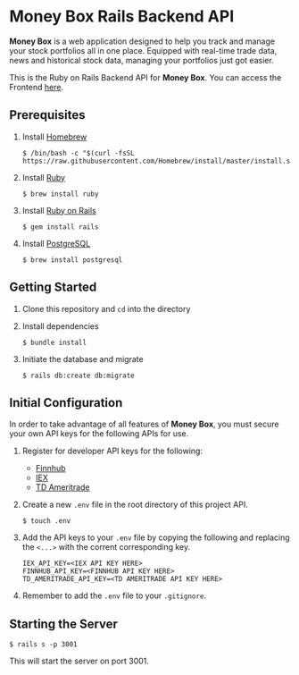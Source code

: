 # Money Box Rails Backend API

**Money Box** is a web application designed to help you track and manage your stock portfolios all in one place. Equipped with real-time trade data, news and historical stock data, managing your portfolios just got easier.

This is the Ruby on Rails Backend API for **Money Box**. You can access the Frontend [here](https://github.com/PeaWarrior/MoneyBox-front).


## Prerequisites

1. Install [Homebrew](https://brew.sh/)

    ```console
   $ /bin/bash -c "$(curl -fsSL https://raw.githubusercontent.com/Homebrew/install/master/install.sh)"
    ```

2. Install [Ruby](https://www.ruby-lang.org/en/)

    ```console
    $ brew install ruby
    ```

3. Install [Ruby on Rails](https://rubyonrails.org/)

    ```console
    $ gem install rails
    ```

4. Install [PostgreSQL](https://www.postgresql.org/)

    ```console
    $ brew install postgresql
    ```

## Getting Started

1. Clone this repository and `cd` into the directory

2. Install dependencies

    ```console
    $ bundle install
    ```
    
3. Initiate the database and migrate

    ```console
    $ rails db:create db:migrate
    ```

## Initial Configuration
In order to take advantage of all features of **Money Box**, you must secure your own API keys for the following APIs for use.

1. Register for developer API keys for the following:
    * [Finnhub](https://finnhub.io/)
    * [IEX](https://iexcloud.io/)
    * [TD Ameritrade](https://developer.tdameritrade.com/)

2. Create a new `.env` file in the root directory of this project API.

    ```console
    $ touch .env
    ```

3. Add the API keys to your `.env` file by copying the following and replacing the `<...>` with the corrent corresponding key.

    ```env
    IEX_API_KEY=<IEX API KEY HERE>
    FINNHUB_API_KEY=<FINNHUB API KEY HERE>
    TD_AMERITRADE_API_KEY=<TD AMERITRADE API KEY HERE>
    ```
4. Remember to add the `.env` file to your `.gitignore`.

## Starting the Server

```console
$ rails s -p 3001
```

This will start the server on port 3001.